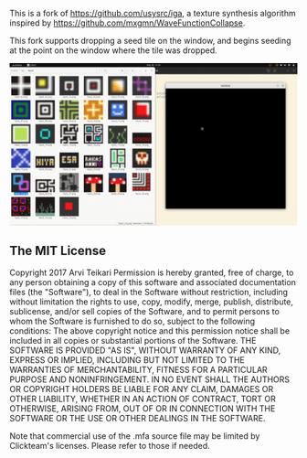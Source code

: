 This is a fork of https://github.com/usysrc/iga, a texture synthesis algorithm
inspired by https://github.com/mxgmn/WaveFunctionCollapse.

This fork supports dropping a seed tile on the window, and begins seeding at
the point on the window where the tile was dropped.

![demo](demo.gif)

## The MIT License
Copyright 2017 Arvi Teikari
Permission is hereby granted, free of charge, to any person obtaining a copy of this software and associated documentation files (the "Software"), to deal in the Software without restriction, including without limitation the rights to use, copy, modify, merge, publish, distribute, sublicense, and/or sell copies of the Software, and to permit persons to whom the Software is furnished to do so, subject to the following conditions:
The above copyright notice and this permission notice shall be included in all copies or substantial portions of the Software.
THE SOFTWARE IS PROVIDED "AS IS", WITHOUT WARRANTY OF ANY KIND, EXPRESS OR IMPLIED, INCLUDING BUT NOT LIMITED TO THE WARRANTIES OF MERCHANTABILITY, FITNESS FOR A PARTICULAR PURPOSE AND NONINFRINGEMENT. IN NO EVENT SHALL THE AUTHORS OR COPYRIGHT HOLDERS BE LIABLE FOR ANY CLAIM, DAMAGES OR OTHER LIABILITY, WHETHER IN AN ACTION OF CONTRACT, TORT OR OTHERWISE, ARISING FROM, OUT OF OR IN CONNECTION WITH THE SOFTWARE OR THE USE OR OTHER DEALINGS IN THE SOFTWARE.

Note that commercial use of the .mfa source file may be limited by Clickteam's licenses. Please refer to those if needed.
